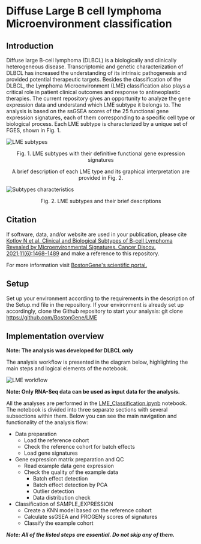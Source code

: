 # Diffuse Large B cell lymphoma Microenvironment classification

## Introduction

Diffuse large B-cell lymphoma (DLBCL) is a biologically and clinically heterogeneous disease. Transcriptomic and genetic characterization of DLBCL has increased the understanding of its intrinsic pathogenesis and provided potential therapeutic targets. Besides the classification of the DLBCL, the Lymphoma Microenvironment (LME) classification also plays a critical role in patient clinical outcomes and response to antineoplastic therapies. The current repository gives an opportunity to analyze the gene expression data and understand which LME subtype it belongs to. The analysis is based on the ssGSEA scores of the 25 functional gene expression signatures, each of them corresponding to a specific cell type or biological process. Each LME subtype is characterized by a unique set of FGES, shown in Fig. 1.

![LME subtypes](https://github.com/BenjaminSargsyan/Preview_of_LME/assets/127855909/ae01c04d-8ccb-4850-a7d2-9f8ed3b89902)

<p align="center">Fig. 1. LME subtypes with their definitive functional gene expression signatures</p>

<p align="center">A brief description of each LME type and its graphical interpretation are provided in Fig. 2.</p>

![Subtypes characteristics](https://github.com/BenjaminSargsyan/Preview_of_LME/assets/127855909/f40c36b1-24f1-4540-a546-99124c5c3bc6)

<p align="center">Fig. 2. LME subtypes and their brief descriptions</p>


## Citation
If software, data, and/or website are used in your publication, please cite [Kotlov N et al. Clinical and Biological Subtypes of B-cell Lymphoma Revealed by Microenvironmental Signatures. Cancer Discov. 2021;11(6):1468–1489](https://aacrjournals.org/cancerdiscovery/article/11/6/1468/666622/Clinical-and-Biological-Subtypes-of-B-cell) and make a reference to this repository.


For more information visit [BostonGene's scientific portal.](https://science.bostongene.com/tumor-portrait/)


## Setup
Set up your environment according to the requirements in the description of the Setup.md file in the repository.
If your environment is already set up accordingly, clone the Github repository to start your analysis:
    git clone https://github.com/BostonGene/LME

## Implementation overview
**Note: The analysis was developed for DLBCL only**

The analysis workflow is presented in the diagram below, highlighting the main steps and logical elements of the notebook.

![LME workflow](https://github.com/BenjaminSargsyan/Preview_of_LME/assets/127855909/24a9ae7f-d892-4764-a3ed-d67a1d531cbd)

**Note: Only RNA-Seq data can be used as input data for the analysis.**

All the analyses are performed in the [LME_Classification.ipynb](LME_Classification.ipynb) notebook. The notebook is divided into three separate sections with several subsections within them. Below you can see the main navigation and functionality of the analysis flow:



* Data preparation
  * Load the reference cohort
  * Check the reference cohort for batch effects
  * Load gene signatures
* Gene expression matrix preparation and QC
  * Read example data gene expression
  * Check the quality of the example data
    * Batch effect detection
    * Batch effect detection by PCA
    * Outlier detection
    * Data distribution check
* Classification of SAMPLE_EXPRESSION
  * Create a KNN model based on the reference cohort
  * Calculate ssGSEA and PROGENy scores of signatures
  * Classify the example cohort
  
  
***Note: All of the listed steps are essential. Do not skip any of them.***
